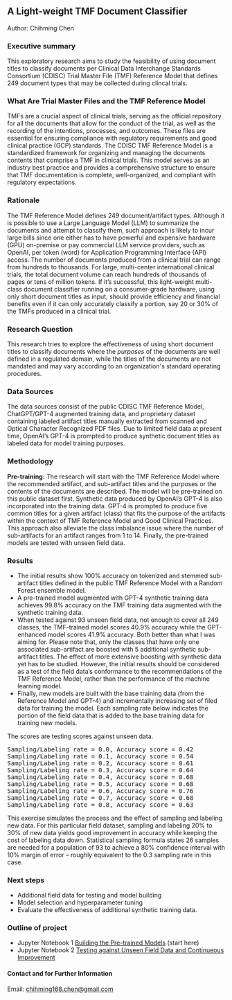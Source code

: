 ## A Light-weight TMF Document Classifier
Author: Chihming Chen
### Executive summary
This exploratory research aims to study the feasibility of using document titles to classify documents per Clinical Data Interchange Standards Consortium (CDISC) Trial Master File (TMF) Reference Model that defines 249 document types that may be collected during clincal trials.
### What Are Trial Master Files and the TMF Reference Model
TMFs are a crucial aspect of clinical trials, serving as the official repository for all the documents that allow for the conduct of the trial, as well as the recording of the intentions, processes, and outcomes. These files are essential for ensuring compliance with regulatory requirements and good clinical practice (GCP) standards. The CDISC TMF Reference Model is a standardized framework for organizing and managing the documents contents that comprise a TMF in clinical trials. This model serves as an industry best practice and provides a comprehensive structure to ensure that TMF documentation is complete, well-organized, and compliant with regulatory expectations.
### Rationale
The TMF Reference Model defines 249 document/artifact types. Although it is possible to use a Large Language Model (LLM) to summarize the documents and attempt to classify them, such approach is likely to incur large bills since one either has to have powerful and expensive hardware (GPU) on-premise or pay commercial LLM service providers, such as OpenAI, per token (word) for Application Programming Interface (API) access. The number of documents produced from a clinical trial can range from hundreds to thousands. For large, multi-center international clinical trials, the total document volume can reach hundreds of thousands of pages or tens of million tokens. If it’s successful, this light-weight multi-class document classifier running on a consumer-grade hardware, using only short document titles as input, should provide efficiency and financial benefits even if it can only accurately classify a portion, say 20 or 30% of the TMFs produced in a clinical trial.
### Research Question
This research tries to explore the effectiveness of using short document titles to classify documents where the *purposes* of the documents are well defined in a regulated domain, while the titles of the documents are not mandated and may vary according to an organization's standard operating procedures.
### Data Sources
The data sources consist of the public CDISC TMF Reference Model, ChatGPT/GPT-4 augmented training data, and proprietary dataset containing labeled artifact titles manually extracted from scanned and Optical Character Recognized PDF files. Due to limited field data at present time, OpenAI’s GPT-4 is prompted to produce synthetic document titles as labeled data for model training purposes.
### Methodology
**Pre-training:** The research will start with the TMF Reference Model where the recommended artifact, and sub-artifact titles and the purposes or the contents of the documents are described. The model will be pre-trained on this public dataset first. Synthetic data produced by OpenAI’s GPT-4 is also incorporated into the training data. GPT-4 is prompted to produce five common titles for a given artifact (class) that fits the purpose of the artifacts within the context of TMF Reference Model and Good Clinical Practices.  This approach also alleviate the class imbalance issue where the number of sub-artifacts for an artifact ranges from 1 to 14. Finally, the pre-trained models are tested with unseen field data.
### Results
* The initial results show 100% accuracy on tokenized and stemmed sub-artifact titles defined in the public TMF Reference Model with a Random Forest ensemble model.
* A pre-trained model augmented with GPT-4 synthetic training data achieves 99.8% accuracy on the TMF training data augmented with the synthetic training data.
* When tested against 93 unseen field data, not enough to cover all 249 classes, the TMF-trained model scores 40.9% accuracy while the GPT-enhanced model scores 41.9% accuracy. Both better than what I was aiming for. Please note that, only the classes that have only one associated sub-artifact are boosted with 5 additional synthetic sub-artifact titles. The effect of more extensive boosting with synthetic data yet has to be studied. However, the initial results should be considered as a test of the field data’s conformance to the recommendations of the TMF Reference Model, rather than the performance of the machine learning model.
* Finally, new models are built with the base training data (from the Reference Model and GPT-4) and incrementally increasing set of filed data for training the model. Each sampling rate below indicates the portion of the field data that is added to the base training data for training new models.

The scores are testing scores against unseen data.
<pre>
Sampling/Labeling rate = 0.0, Accuracy score = 0.42
Sampling/Labeling rate = 0.1, Accuracy score = 0.54
Sampling/Labeling rate = 0.2, Accuracy score = 0.61
Sampling/Labeling rate = 0.3, Accuracy score = 0.64
Sampling/Labeling rate = 0.4, Accuracy score = 0.68
Sampling/Labeling rate = 0.5, Accuracy score = 0.68
Sampling/Labeling rate = 0.6, Accuracy score = 0.76
Sampling/Labeling rate = 0.7, Accuracy score = 0.68
Sampling/Labeling rate = 0.8, Accuracy score = 0.63
</pre>
This exercise simulates the process and the effect of sampling and labeling new data. For this particular field dataset, sampling and labeling 20% to 30% of new data yields good improvement in accuracy while keeping the cost of labeling data down. Statistical sampling formula states 26 samples are needed for a population of 93 to achieve a 80% confidence interval with 10% margin of error – roughly equivalent to the 0.3 sampling rate in this case.

### Next steps
-	Additional field data for testing and model building
-	Model selection and hyperparameter tuning
-	Evaluate the effectiveness of additional synthetic training data.
### Outline of project

- Jupyter Notebook 1 [Building the Pre-trained Models](TMF%20Classifier.ipynb) (start here)
- Jupyter Notebook 2 [Testing against Unseen Field Data and Continueous Improvement](TMF%20Classifier%20Field%20Test.ipynb)

#### Contact and for Further Information
Email: chihming168.chen@gmail.com
